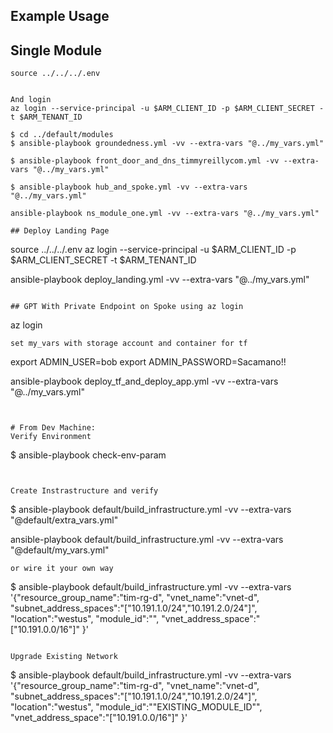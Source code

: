 ## Example Usage

## Single Module

```
source ../../../.env


And login 
az login --service-principal -u $ARM_CLIENT_ID -p $ARM_CLIENT_SECRET -t $ARM_TENANT_ID

```

```
$ cd ../default/modules
$ ansible-playbook groundedness.yml -vv --extra-vars "@../my_vars.yml"

$ ansible-playbook front_door_and_dns_timmyreillycom.yml -vv --extra-vars "@../my_vars.yml"

$ ansible-playbook hub_and_spoke.yml -vv --extra-vars "@../my_vars.yml"

ansible-playbook ns_module_one.yml -vv --extra-vars "@../my_vars.yml"

## Deploy Landing Page 
```
source ../../../.env
az login --service-principal -u $ARM_CLIENT_ID -p $ARM_CLIENT_SECRET -t $ARM_TENANT_ID

ansible-playbook deploy_landing.yml -vv --extra-vars "@../my_vars.yml"

```

## GPT With Private Endpoint on Spoke using az login
```
az login
```
set my_vars with storage account and container for tf 

```
export ADMIN_USER=bob
export ADMIN_PASSWORD=Sacamano!!

ansible-playbook deploy_tf_and_deploy_app.yml -vv --extra-vars "@../my_vars.yml"

```


# From Dev Machine: 
Verify Environment
```
$ ansible-playbook check-env-param
```


Create Instrastructure and verify
```
$ ansible-playbook default/build_infrastructure.yml -vv --extra-vars "@default/extra_vars.yml"

ansible-playbook default/build_infrastructure.yml -vv --extra-vars "@default/my_vars.yml"

```
or wire it your own way

```
$ ansible-playbook default/build_infrastructure.yml -vv --extra-vars '{"resource_group_name":"tim-rg-d", "vnet_name":"vnet-d", "subnet_address_spaces":"[\"10.191.1.0/24\",\"10.191.2.0/24\"]", "location":"westus", "module_id":"", "vnet_address_space":"[\"10.191.0.0/16\"]" }'
```

Upgrade Existing Network

```
$ ansible-playbook default/build_infrastructure.yml -vv --extra-vars '{"resource_group_name":"tim-rg-d", "vnet_name":"vnet-d", "subnet_address_spaces":"[\"10.191.1.0/24\",\"10.191.2.0/24\"]", "location":"westus", "module_id":""EXISTING_MODULE_ID"", "vnet_address_space":"[\"10.191.0.0/16\"]" }'
```